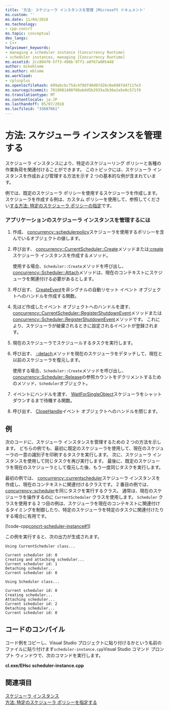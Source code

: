 ```yaml
---
title: '方法: スケジューラ インスタンスを管理 |Microsoft ドキュメント'
ms.custom: ''
ms.date: 11/04/2016
ms.technology:
- cpp-concrt
ms.topic: conceptual
dev_langs:
- C++
helpviewer_keywords:
- managing a scheduler instance [Concurrency Runtime]
- scheduler instances, managing [Concurrency Runtime]
ms.assetid: 2cc804f0-5ff3-498b-97f1-a9f67a005448
author: mikeblome
ms.author: mblome
ms.workload:
- cplusplus
ms.openlocfilehash: 699abcbc75dc4f0df40d07d26c0e6987d4711fe3
ms.sourcegitcommit: 7019081488f68abdd5b2935a3b36e2a5e8c571f8
ms.translationtype: MT
ms.contentlocale: ja-JP
ms.lasthandoff: 05/07/2018
ms.locfileid: "33687661"
---
```

# <a name="how-to-manage-a-scheduler-instance"></a>方法: スケジューラ インスタンスを管理する
スケジューラ インスタンスにより、特定のスケジューリング ポリシーと各種の作業負荷を関連付けることができます。 このトピックには、スケジューラ インスタンスを作成および管理する方法を示す 2 つの基本的な例が含まれています。  
  
 例では、既定のスケジューラ ポリシーを使用するスケジューラを作成します。 スケジューラを作成する例は、カスタム ポリシーを使用して、参照してください[する方法: 特定のスケジューラ ポリシーの指定](../../parallel/concrt/how-to-specify-specific-scheduler-policies.md)です。  
  
### <a name="to-manage-a-scheduler-instance-in-your-application"></a>アプリケーションのスケジューラ インスタンスを管理するには  
  
1.  作成、 [concurrency::schedulerpolicy](../../parallel/concrt/reference/schedulerpolicy-class.md)スケジューラを使用するポリシーを含んでいるオブジェクトの値します。  
  

2.  呼び出す、 [concurrency::CurrentScheduler::Create](reference/currentscheduler-class.md#create)メソッドまたは[:create](reference/scheduler-class.md#create)スケジューラ インスタンスを作成するメソッド。  
  
     使用する場合、`Scheduler::Create`メソッドを呼び出し、 [concurrency::Scheduler::Attach](reference/scheduler-class.md#attach)メソッドは、現在のコンテキストにスケジューラを関連付ける必要があるとします。  
  
3.  呼び出す、 [CreateEvent](http://msdn.microsoft.com/library/windows/desktop/ms682396)を非シグナルの自動リセット イベント オブジェクトへのハンドルを作成する関数。  
  
4.  先ほど作成したイベント オブジェクトへのハンドルを渡す、 [concurrency::CurrentScheduler::RegisterShutdownEvent](reference/currentscheduler-class.md#registershutdownevent)メソッドまたは[concurrency::Scheduler::RegisterShutdownEvent](reference/scheduler-class.md#registershutdownevent)メソッドです。 これにより、スケジューラが破棄されるときに設定されるイベントが登録されます。  
  
5.  現在のスケジューラでスケジュールするタスクを実行します。  
  
6.  呼び出す、 [::detach](reference/currentscheduler-class.md#detach)メソッドを現在のスケジューラをデタッチして、現在と以前のスケジューラを復元します。  
  
     使用する場合、`Scheduler::Create`メソッドを呼び出し、 [concurrency::Scheduler::Release](reference/scheduler-class.md#release)の参照カウントをデクリメントするためのメソッド、`Scheduler`オブジェクト。  
  
7.  イベントにハンドルを渡す、 [WaitForSingleObject](http://msdn.microsoft.com/library/windows/desktop/ms687032)スケジューラをシャット ダウンするまで待機する関数。  
  
8.  呼び出す、 [CloseHandle](http://msdn.microsoft.com/library/windows/desktop/ms724211)イベント オブジェクトへのハンドルを閉じます。  
  
## <a name="example"></a>例  
 次のコードに、スケジューラ インスタンスを管理するための 2 つの方法を示します。 どちらの例でも、最初に既定のスケジューラを使用して、現在のスケジューラの一意の識別子を印刷するタスクを実行します。 次に、スケジューラ インスタンスを使用して同じタスクを再び実行します。 最後に、既定のスケジューラを現在のスケジューラとして復元した後、もう一度同じタスクを実行します。  
  
 最初の例では、 [concurrency::currentscheduler](../../parallel/concrt/reference/currentscheduler-class.md)スケジューラ インスタンスを作成し、現在のコンテキストに関連付けるクラスです。 2 番目の例では、 [concurrency::scheduler](../../parallel/concrt/reference/scheduler-class.md)を同じタスクを実行するクラス。 通常は、現在のスケジューラを操作するのに `CurrentScheduler` クラスを使用します。 `Scheduler` クラスを使用する 2 つ目の例は、スケジューラを現在のコンテキストに関連付けるタイミングを制御したり、特定のスケジューラを特定のタスクに関連付けたりする場合に有用です。  
  
 [!code-cpp[concrt-scheduler-instance#1](../../parallel/concrt/codesnippet/cpp/how-to-manage-a-scheduler-instance_1.cpp)]  
  
 この例を実行すると、次の出力が生成されます。  
  
```Output  
Using CurrentScheduler class...  
 
Current scheduler id: 0  
Creating and attaching scheduler...  
Current scheduler id: 1  
Detaching scheduler...  
Current scheduler id: 0  
 
Using Scheduler class...  
 
Current scheduler id: 0  
Creating scheduler...  
Attaching scheduler...  
Current scheduler id: 2  
Detaching scheduler...  
Current scheduler id: 0  
```  
  
## <a name="compiling-the-code"></a>コードのコンパイル  
 コード例をコピーし、Visual Studio プロジェクトに貼り付けるかという名前のファイルに貼り付けます`scheduler-instance.cpp`Visual Studio コマンド プロンプト ウィンドウで、次のコマンドを実行します。  
  
 **cl.exe/EHsc scheduler-instance.cpp**  
  
## <a name="see-also"></a>関連項目  
 [スケジューラ インスタンス](../../parallel/concrt/scheduler-instances.md)   
 [方法: 特定のスケジューラ ポリシーを指定する](../../parallel/concrt/how-to-specify-specific-scheduler-policies.md)

